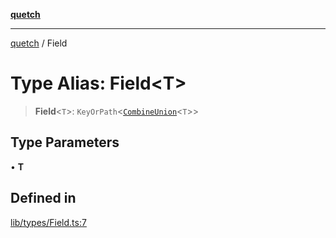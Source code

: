 [**quetch**](../README.md)

***

[quetch](../README.md) / Field

# Type Alias: Field\<T\>

> **Field**\<`T`\>: `KeyOrPath`\<[`CombineUnion`](CombineUnion.md)\<`T`\>\>

## Type Parameters

• **T**

## Defined in

[lib/types/Field.ts:7](https://github.com/nevoland/quetch/blob/74684cd5cd1bd7a08980d4ce305ecc4be0c3e8b8/lib/types/Field.ts#L7)
